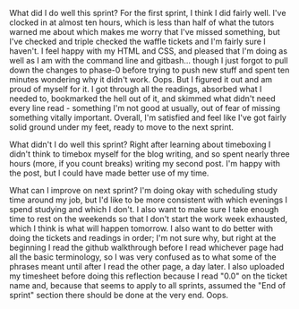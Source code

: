 What did I do well this sprint?
For the first sprint, I think I did fairly well. I've clocked in at almost ten hours, which is less than half of what the tutors warned me about which makes me worry that I've missed something, but I've checked and triple checked the waffle tickets and I'm fairly sure I haven't. 
I feel happy with my HTML and CSS, and pleased that I'm doing as well as I am with the command line and gitbash... though I just forgot to pull down the changes to phase-0 before trying to push new stuff and spent ten minutes wondering why it didn't work. Oops. But I figured it out and am proud of myself for it. I got through all the readings, absorbed what I needed to, bookmarked the hell out of it, and skimmed what didn't need every line read - something I'm not good at usually, out of fear of missing something vitally important. Overall, I'm satisfied and feel like I've got fairly solid ground under my feet, ready to move to the next sprint.

What didn't I do well this sprint?
Right after learning about timeboxing I didn't think to timebox myself for the blog writing, and so spent nearly three hours (more, if you count breaks) writing my second post. I'm happy with the post, but I could have made better use of my time. 

What can I improve on next sprint?
I'm doing okay with scheduling study time around my job, but I'd like to be more consistent with which evenings I spend studying and which I don't. I also want to make sure I take enough time to rest on the weekends so that I don't start the work week exhausted, which I think is what will happen tomorrow. I also want to do better with doing the tickets and readings in order; I'm not sure why, but right at the beginning I read the github walkthrough before I read whichever page had all the basic terminology, so I was very confused as to what some of the phrases meant until after I read the other page, a day later. I also uploaded my timesheet before doing this reflection because I read "0.0" on the ticket name and, because that seems to apply to all sprints, assumed the "End of sprint" section there should be done at the very end. Oops. 